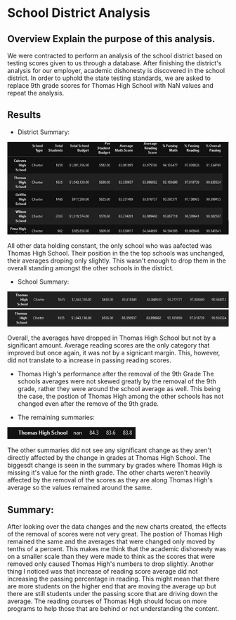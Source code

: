 # School District Analysis

## Overview Explain the purpose of this analysis.
We were contracted to perform an analysis of the school district based on testing scores given to us through a database. After finishing the district's analysis for our employer, academic dishonesty is discovered in the school district. In order to uphold the state testing standards, we are asked to replace 9th grade scores for Thomas High School with NaN values and repeat the analysis.

## Results

- District Summary:

![chart of the top schools in the district](Resources/top.PNG)

All other data holding constant, the only school who was aafected was Thomas High School. Their position in the the top schools was unchanged, their averages droping only slightly. This wasn't enough to drop them in the overall standing amongst the other schools in the district.

- School Summary:

![picture of the old school summary](Resources/old.PNG)
![picture of the new school summary](Resources/new.PNG)

Overall, the averages have dropped in Thomas High School but not by a significant amount. Average reading scores are the only category that improved but once again, it was not by a signicant margin. This, however, did not translate to a increase in passing reading scores. 

- Thomas High's performance after the removal of the 9th Grade
The schools averages were not skewed greatly by the removal of the 9th grade, rather they were around the school average as well. This being the case, the postion of Thomas High among the other schools has not changed even after the remove of the 9th grade.

- The remaining summaries:

![picture of the grades chart for thomas high](Resources/grade.PNG)

The other summaries did not see any significant change as they aren't directly affected by the change in grades at Thomas High School. The biggesdt change is seen in the summary by grades where Thomas High is missing it's value for the ninth grade. The other charts weren't heavily affected by the removal of the scores as they are along Thomas High's average so the values remained around the same.

## Summary: 

After looking over the data changes and the new charts created, the effects of the removal of scores were not very great. The postion of Thomas High remained the same and the averages that were changed only moved by tenths of a percent. This makes me think that the academic dishonesty was on a smaller scale than they were made to think as the scores that were removed only caused Thomas High's numbers to drop slightly. Another thing I noticed was that increase of reading score average did not increasing the passing percentage in reading. This might mean that there are more students on the higher end that are moving the average up but there are still students under the passing score that are driving down the average. The reading courses of Thomas High should focus on more programs to help those that are behind or not understanding the content.
